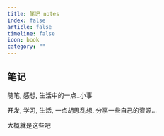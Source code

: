 ```yaml
---
title: 笔记 notes
index: false
article: false
timeline: false
icon: book
category: ""
---
```


## 笔记

随笔, 感想, 生活中的一点..小事

开发, 学习, 生活, 一点胡思乱想, 分享一些自己的资源...

大概就是这些吧

<Catalog />